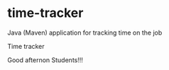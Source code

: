 # time-tracker
Java (Maven) application for tracking time on the job

Time tracker

Good afternon Students!!!
